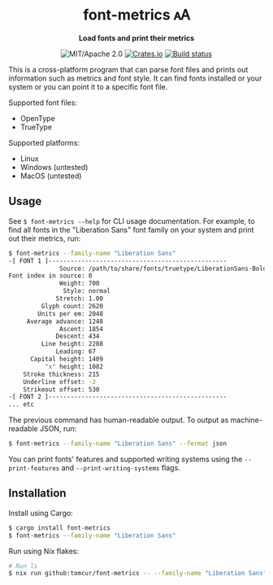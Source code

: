 <div align="center">

# font-metrics 🗚

**Load fonts and print their metrics**

![MIT/Apache 2.0](https://img.shields.io/badge/license-MIT%2FApache-blue.svg)
[![Crates.io](https://img.shields.io/crates/v/font-metrics.svg)](https://crates.io/crates/font-metrics)
[![Build status](https://github.com/tomcur/font-metrics/workflows/CI/badge.svg)](https://github.com/tomcur/font-metrics/actions)

</div>

This is a cross-platform program that can parse font files and prints out
information such as metrics and font style. It can find fonts installed or your
system or you can point it to a specific font file.

Supported font files:
 - OpenType
 - TrueType

Supported platforms:
 - Linux
 - Windows (untested)
 - MacOS (untested)

## Usage

See `$ font-metrics --help` for CLI usage documentation. For example, to find
all fonts in the "Liberation Sans" font family on your system and print out
their metrics, run:

```bash
$ font-metrics --family-name "Liberation Sans"
-[ FONT 1 ]-------------------------------------------------
              Source: /path/to/share/fonts/truetype/LiberationSans-Bold.ttf
Font index in source: 0
              Weight: 700
               Style: normal
             Stretch: 1.00
         Glyph count: 2620
        Units per em: 2048
     Average advance: 1248
              Ascent: 1854
             Descent: 434
         Line height: 2288
             Leading: 67
      Capital height: 1409
          "x" height: 1082
    Stroke thickness: 215
    Underline offset: -2
    Strikeout offset: 530
-[ FONT 2 ]-------------------------------------------------
... etc
```

The previous command has human-readable output. To output as machine-readable
JSON, run:

```bash
$ font-metrics --family-name "Liberation Sans" --format json
```

You can print fonts' features and supported writing systems using the
`--print-features` and `--print-writing-systems` flags.

## Installation

Install using Cargo:

```bash
$ cargo install font-metrics
$ font-metrics --family-name "Liberation Sans"
```

Run using Nix flakes:

```bash
# Run ls
$ nix run github:tomcur/font-metrics -- --family-name "Liberation Sans"
```
